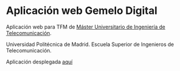 # Aplicación web Gemelo Digital 

Aplicación web para TFM de [Máster Universitario de Ingeniería de Telecomunicación](https://www.etsit.upm.es/estudios/master-universitario-en-ingenieria-de-telecomunicacion.html).

Universidad Politécnica de Madrid. 
Escuela Superior de Ingenieros de Telecomunicación.

Aplicación desplegada [aquí](https://thawing-brushlands-00257.herokuapp.com/)

